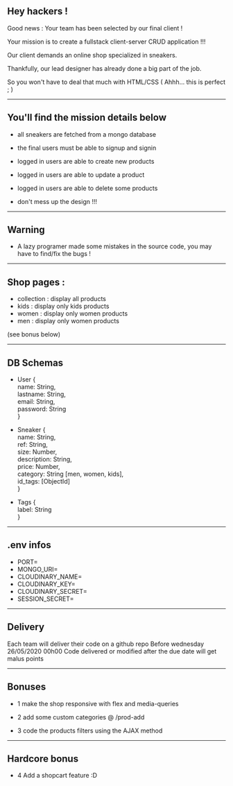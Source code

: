 ## Hey hackers !

Good news : Your team has been selected by our final client !

Your mission is to create a fullstack client-server CRUD application !!!

Our client demands an online shop specialized in sneakers.

Thankfully, our lead designer has already done a big part of the job.

So you won't have to deal that much with HTML/CSS ( Ahhh... this is perfect ; )

---

## You'll find the mission details below

- all sneakers are fetched from a mongo database

- the final users must be able to signup and signin

- logged in users are able to create new products

- logged in users are able to update a product

- logged in users are able to delete some products

- don't mess up the design !!!

---

## Warning

- A lazy programer made some mistakes in the source code, you may have to find/fix the bugs !

---

## Shop pages :

- collection : display all products
- kids : display only kids products
- women : display only women products
- men : display only women products

(see bonus below)

---

## DB Schemas

- User {  
  name: String,  
  lastname: String,  
  email: String,  
  password: String  
  }  

- Sneaker {  
  name: String,  
  ref: String,  
  size: Number,  
  description: String,  
  price: Number,  
  category: String [men, women, kids],  
  id_tags: [ObjectId]  
  }

- Tags {  
  label: String  
  }  

---

## .env infos

- PORT=
- MONGO_URI=
- CLOUDINARY_NAME=
- CLOUDINARY_KEY=
- CLOUDINARY_SECRET=
- SESSION_SECRET=

---

## Delivery

Each team will deliver their code on a github repo
Before wednesday 26/05/2020 00h00
Code delivered or modified after the due date will get malus points

---

## Bonuses

- 1 make the shop responsive with flex and media-queries

- 2 add some custom categories @ /prod-add

- 3 code the products filters using the AJAX method

---

## Hardcore bonus

- 4 Add a shopcart feature :D
